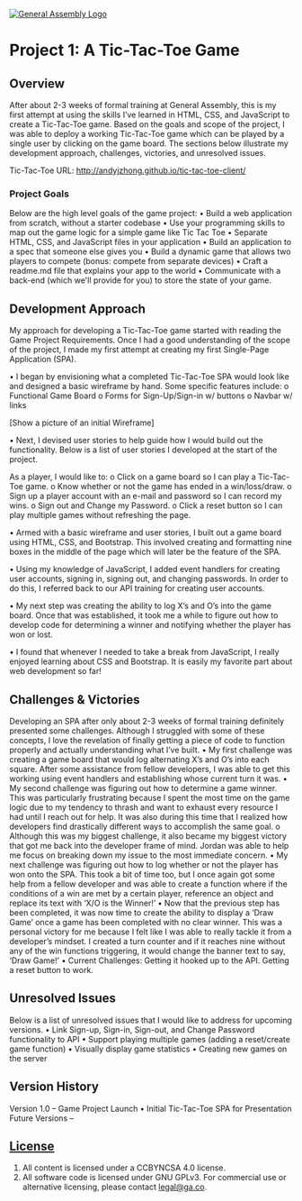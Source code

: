 [![General Assembly Logo](https://camo.githubusercontent.com/1a91b05b8f4d44b5bbfb83abac2b0996d8e26c92/687474703a2f2f692e696d6775722e636f6d2f6b6538555354712e706e67)](https://generalassemb.ly/education/web-development-immersive)

# Project 1: A Tic-Tac-Toe Game

## Overview

After about 2-3 weeks of formal training at General Assembly, this is my first attempt at using the skills I’ve learned in HTML, CSS, and JavaScript to create a Tic-Tac-Toe game. Based on the goals and scope of the project, I was able to deploy a working Tic-Tac-Toe game which can be played by a single user by clicking on the game board. The sections below illustrate my development approach, challenges, victories, and unresolved issues.

Tic-Tac-Toe URL: http://andyjzhong.github.io/tic-tac-toe-client/


### Project Goals

Below are the high level goals of the game project:
•	Build a web application from scratch, without a starter codebase
•	Use your programming skills to map out the game logic for a simple game like Tic Tac Toe
•	Separate HTML, CSS, and JavaScript files in your application
•	Build an application to a spec that someone else gives you
•	Build a dynamic game that allows two players to compete (bonus: compete from separate devices)
•	Craft a readme.md file that explains your app to the world
•	Communicate with a back-end (which we'll provide for you) to store the state of your game.


## Development Approach

My approach for developing a Tic-Tac-Toe game started with reading the Game Project Requirements. Once I had a good understanding of the scope of the project, I made my first attempt at creating my first Single-Page Application (SPA).

•	I began by envisioning what a completed Tic-Tac-Toe SPA would look like and designed a basic wireframe by hand. Some specific features include:
o	Functional Game Board
o	Forms for Sign-Up/Sign-in w/ buttons
o	Navbar w/ links

[Show a picture of an initial Wireframe]

•	Next, I devised user stories to help guide how I would build out the functionality. Below is a list of user stories I developed at the start of the project.

As a player, I would like to:
o	Click on a game board so I can play a Tic-Tac-Toe game.
o	Know whether or not the game has ended in a win/loss/draw.
o	Sign up a player account with an e-mail and password so I can record my wins.
o	Sign out and Change my Password.
o	Click a reset button so I can play multiple games without refreshing the page.

•	Armed with a basic wireframe and user stories, I built out a game board using HTML, CSS, and Bootstrap. This involved creating and formatting nine boxes in the middle of the page which will later be the feature of the SPA.

•	Using my knowledge of JavaScript, I added event handlers for creating user accounts, signing in, signing out, and changing passwords. In order to do this, I referred back to our API training for creating user accounts.

•	My next step was creating the ability to log X’s and O’s into the game board. Once that was established, it took me a while to figure out how to develop code for determining a winner and notifying whether the player has won or lost.

•	I found that whenever I needed to take a break from JavaScript, I really enjoyed learning about CSS and Bootstrap. It is easily my favorite part about web development so far!


## Challenges & Victories

Developing an SPA after only about 2-3 weeks of formal training definitely presented some challenges. Although I struggled with some of these concepts, I love the revelation of finally getting a piece of code to function properly and actually understanding what I’ve built.
•	My first challenge was creating a game board that would log alternating X’s and O’s into each square. After some assistance from fellow developers, I was able to get this working using event handlers and establishing whose current turn it was.
•	My second challenge was figuring out how to determine a game winner. This was particularly frustrating because I spent the most time on the game logic due to my tendency to thrash and want to exhaust every resource I had until I reach out for help. It was also during this time that I realized how developers find drastically different ways to accomplish the same goal.
o	Although this was my biggest challenge, it also became my biggest victory that got me back into the developer frame of mind. Jordan was able to help me focus on breaking down my issue to the most immediate concern.
•	My next challenge was figuring out how to log whether or not the player has won onto the SPA. This took a bit of time too, but I once again got some help from a fellow developer and was able to create a function where if the conditions of a win are met by a certain player, reference an object and replace its text with ‘X/O is the Winner!’
•	Now that the previous step has been completed, it was now time to create the ability to display a ‘Draw Game’ once a game has been completed with no clear winner. This was a personal victory for me because I felt like I was able to really tackle it from a developer’s mindset. I created a turn counter and if it reaches nine without any of the win functions triggering, it would change the banner text to say, ‘Draw Game!’
•	Current Challenges: Getting it hooked up to the API. Getting a reset button to work.


## Unresolved Issues

Below is a list of unresolved issues that I would like to address for upcoming versions.
•	Link Sign-up, Sign-in, Sign-out, and Change Password functionality to API
•	Support playing multiple games (adding a reset/create game function)
•	Visually display game statistics
•	Creating new games on the server


## Version History

Version 1.0 – Game Project Launch
•	Initial Tic-Tac-Toe SPA for Presentation
Future Versions –


## [License](LICENSE)

1.  All content is licensed under a CC­BY­NC­SA 4.0 license.
1.  All software code is licensed under GNU GPLv3. For commercial use or
    alternative licensing, please contact legal@ga.co.
